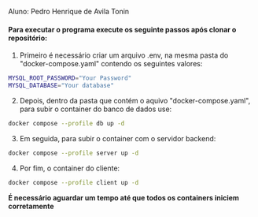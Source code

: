 Aluno: Pedro Henrique de Avila Tonin 
#### Para executar o programa execute os seguinte passos após clonar o repositório:
1. Primeiro é necessário criar um arquivo .env, na mesma pasta do "docker-compose.yaml" contendo os seguintes valores:
``` bash
MYSQL_ROOT_PASSWORD="Your Password"
MYSQL_DATABASE="Your database"
```
2.  Depois, dentro da pasta que contém o aquivo "docker-compose.yaml", para subir o container do banco de dados use:
``` bash
docker compose --profile db up -d
```
3. Em seguida, para subir o container com o servidor backend:
``` bash
docker compose --profile server up -d
```
4. Por fim, o container do cliente:
``` bash
docker compose --profile client up -d
```

**É necessário aguardar um tempo até que todos os containers iniciem corretamente**

